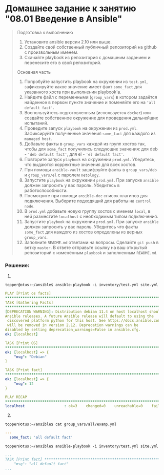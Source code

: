 # Домашнее задание к занятию "08.01 Введение в Ansible"

> Подготовка к выполнению
> 
> 1. Установите ansible версии 2.10 или выше.
> 2. Создайте свой собственный публичный репозиторий на github с произвольным именем.
> 3. Скачайте playbook из репозитория с домашним заданием и перенесите его в свой репозиторий.
> 
> Основная часть
> 
> 1. Попробуйте запустить playbook на окружении из `test.yml`, зафиксируйте какое значение имеет факт `some_fact` для указанного хоста при выполнении playbook'a.
> 2. Найдите файл с переменными (`group_vars`) в котором задаётся найденное в первом пункте значение и поменяйте его на `'all default fact'`.
> 3. Воспользуйтесь подготовленным (используется `docker`) или создайте собственное окружение для проведения дальнейших испытаний.
> 4. Проведите запуск `playbook` на окружении из `prod.yml`. Зафиксируйте полученные значения `some_fact` для каждого из `managed host`.
> 5. Добавьте факты в `group_vars` каждой из групп хостов так, чтобы для `some_fact` получились следующие значения: для deb - `'deb default fact'`, для el - `'el default fact'`.
> 6. Повторите запуск `playbook` на окружении `prod.yml`. Убедитесь, что выдаются корректные значения для всех хостов.
> 7. При помощи `ansible-vault` зашифруйте факты в `group_vars/deb` и `group_vars/el` с паролем `netology`.
> 8. Запустите `playbook` на окружении `prod.yml`. При запуске `ansible` должен запросить у вас пароль. Убедитесь в работоспособности.
> 9. Посмотрите при помощи `ansible-doc` список плагинов для подключения. Выберите подходящий для работы на `control node`.
> 10. В `prod.yml` добавьте новую группу хостов с именем `local`, в ней разместите `localhost` с необходимым типом подключения.
> 11. Запустите `playbook` на окружении `prod.yml`. При запуске `ansible` должен запросить у вас пароль. Убедитесь что факты `some_fact` для каждого из хостов определены из верных `group_vars`.
> 12. Заполните `README.md` ответами на вопросы. Сделайте `git push` в ветку `master`. В ответе отправьте ссылку на ваш открытый репозиторий с изменённым `playbook` и заполненным `README.md`.

### Решение:

1.
```
topper@otus:~/ansible$ ansible-playbook -i inventory/test.yml site.yml
```
```yaml
PLAY [Print os facts] 
***********************************************************************************************************************************************************************
TASK [Gathering Facts] 
***********************************************************************************************************************************************************************
[DEPRECATION WARNING]: Distribution debian 11.4 on host localhost should use /usr/bin/python3, but is using /usr/bin/python for backward compatibility with prior 
Ansible releases. A future Ansible release will default to using the
 discovered platform python for this host. See https://docs.ansible.com/ansible/2.10/reference_appendices/interpreter_discovery.html for more information. This feature 
 will be removed in version 2.12. Deprecation warnings can be 
disabled by setting deprecation_warnings=False in ansible.cfg.
ok: [localhost]

TASK [Print OS] 
***********************************************************************************************************************************************************************
ok: [localhost] => {
    "msg": "Debian"
}

TASK [Print fact] 
***********************************************************************************************************************************************************************
ok: [localhost] => {
    "msg": 12
}

PLAY RECAP 
***********************************************************************************************************************************************************************
localhost                  : ok=3    changed=0    unreachable=0    failed=0    skipped=0    rescued=0    ignored=0
```
2.
```
topper@otus:~/ansible$ cat group_vars/all/examp.yml 
```
```yaml
--- 
  some_fact: 'all default fact'
```
```
topper@otus:~/ansible$ ansible-playbook -i inventory/test.yml site.yml
```
```yaml
...
TASK [Print fact] ***********************************************************************************************************************************************************************ok: [localhost] => {
    "msg": "all default fact"
...
```
